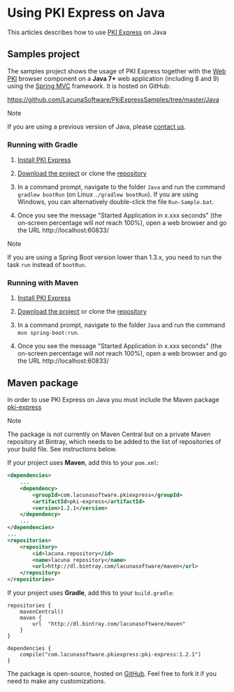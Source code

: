 ﻿# Using PKI Express on Java

This articles describes how to use [PKI Express](../index.md) on Java

## Samples project

The samples project shows the usage of PKI Express together with the [Web PKI](../../web-pki/index.md) browser component
on a **Java 7+** web application (including 8 and 9) using the [Spring MVC](http://spring.io/) framework. It is hosted on GitHub:

https://github.com/LacunaSoftware/PkiExpressSamples/tree/master/Java

> [!NOTE]
> If you are using a previous version of Java, please [contact us](https://www.lacunasoftware.com/en/home/purchase).

### Running with Gradle

1. [Install PKI Express](../setup/index.md)

1. [Download the project](https://github.com/LacunaSoftware/PkiExpressSamples/archive/master.zip) or clone the [repository](https://github.com/LacunaSoftware/PkiExpressSamples.git)

1. In a command prompt, navigate to the folder `Java` and run the command `gradlew bootRun` (on Linux `./gradlew bootRun`).
   If you are using Windows, you can alternatively double-click the file `Run-Sample.bat`.

1. Once you see the message "Started Application in x.xxx seconds" (the on-screen percentage
   will *not* reach 100%), open a web browser and go the URL http://localhost:60833/

> [!NOTE]
> If you are using a Spring Boot version lower than 1.3.x, you need to run the task `run` instead of `bootRun`.

### Running with Maven
1. [Install PKI Express](../setup/index.md)

1. [Download the project](https://github.com/LacunaSoftware/PkiExpressSamples/archive/master.zip) or clone the [repository](https://github.com/LacunaSoftware/PkiExpressSamples.git)

1. In a command prompt, navigate to the folder `Java` and run the command `mvn spring-boot:run`.

1. Once you see the message "Started Application in x.xxx seconds" (the on-screen percentage
   will *not* reach 100%), open a web browser and go the URL http://localhost:60833/

## Maven package

In order to use PKI Express on Java you must include the Maven package [pki-express](https://bintray.com/lacunasoftware/maven/pki-express)

> [!NOTE]
> The package is not currently on Maven Central but on a private Maven repository at Bintray, which needs to be added to the list of repositories of your build file. See instructions below.

If your project uses **Maven**, add this to your `pom.xml`:

```xml
<dependencies>
	...
	<dependency>
		<groupId>com.lacunasoftware.pkiexpress</groupId>
		<artifactId>pki-express</artifactId>
		<version>1.2.1</version>
	</dependency>
	...
</dependencies>
...
<repositories>
	<repository>
		<id>lacuna.repository</id>
		<name>lacuna repository</name>
		<url>http://dl.bintray.com/lacunasoftware/maven</url>
	</repository>
</repositories>
```

If your project uses **Gradle**, add this to your `build.gradle`:

```
repositories {
	mavenCentral()
	maven {
		url  "http://dl.bintray.com/lacunasoftware/maven" 
	}
} 

dependencies {
	compile("com.lacunasoftware.pkiexpress:pki-express:1.2.1")
}
```

The package is open-source, hosted on [GitHub](https://github.com/LacunaSoftware/PkiExpressJava). Feel free to fork it if you need to make any customizations.
